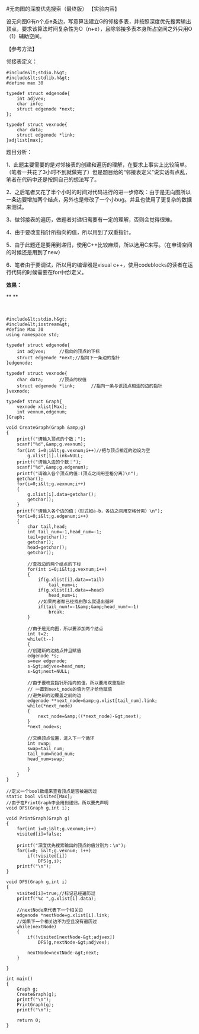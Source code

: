 #无向图的深度优先搜索（最终版）
【实验内容】

设无向图G有n个点e条边，写意算法建立G的邻接多表，并按照深度优先搜索输出顶点，要求该算法时间复杂性为O（n+e），且除邻接多表本身所占空间之外只用O（1）辅助空间。

 

【参考方法】

邻接表定义：



```
#include&lt;stdio.h&gt;
#include&lt;stdlib.h&gt;
#define max 30

typedef struct edgenode{
    int adjvex;   
    char info;
    struct edgenode *next;
};

typedef struct vexnode{
    char data;     
    struct edgenode *link;      
}adjlist[max];

```

 

题目分析： 

1、此题主要需要的是对邻接表的创建和遍历的理解，在要求上事实上比较简单。（笔者一共花了3小时不到就做完了）但是题目给的“邻接表定义”说实话有点乱，笔者在代码中还是按照自己的想法写了。

2、之后笔者又花了半个小时的时间对代码进行的进一步修改：由于是无向图所以一条边要增加两个结点，另外也是修改了一个小bug。并且也使用了更复杂的数据来测试。

3、做邻接表的遍历，做题者对递归需要有一定的理解，否则会觉得很难。

4、由于要改变指针所指向的值，所以用到了双重指针。

5、由于此题还是要用到递归，使用C++比较麻烦，所以选用C来写。（在申请空间的时候还是用到了new）

6、笔者由于要调试，所以用的编译器是visual c++，使用codeblocks的读者在运行代码的时候需要在for中给i定义。

 

 

**效果：**

**<img alt="" src="https://raw.githubusercontent.com/Double2hao/xujiajia_blog/main/img/16209911790090.png "> **

  

```
#include&lt;stdio.h&gt;
#include&lt;iostream&gt;
#define Max 30
using namespace std;

typedef struct edgenode{
    int adjvex;     //指向的顶点的下标
    struct edgenode *next;//指向下一条边的指针
}edgenode;

typedef struct vexnode{
    char data;      //顶点的权值
    struct edgenode *link;      //指向一条与该顶点相连的边的指针
}vexnode;

typedef struct Graph{
    vexnode xlist[Max];
    int vexnum,edgenum;
}Graph;

void CreateGraph(Graph &amp;g)
{
    printf("请输入顶点的个数：");
    scanf("%d",&amp;g.vexnum);
	for(int i=0;i&lt;g.vexnum;i++)//把与顶点相连的边设为空
		g.xlist[i].link=NULL;
    printf("请输入边的个数：");
    scanf("%d",&amp;g.edgenum);
    printf("请输入各个顶点的值:(顶点之间用空格分离)\n");
	getchar();
    for(i=0;i&lt;g.vexnum;i++)
    {
        g.xlist[i].data=getchar();
        getchar();
    }
    printf("请输入各个边的值：（形式如a-b，各边之间用空格分离）\n");
    for(i=0;i&lt;g.edgenum;i++)
    {
        char tail,head;
        int tail_num=-1,head_num=-1;
        tail=getchar();
        getchar();
        head=getchar();
        getchar();

        //查找边的两个结点的下标
        for(int i=0;i&lt;g.vexnum;i++)
        {
            if(g.xlist[i].data==tail)
                tail_num=i;
            if(g.xlist[i].data==head)
                head_num=i;
            //如果两者都已经找到那么就退出循环
            if(tail_num!=-1&amp;&amp;head_num!=-1)
                break;
        }
		
		//由于是无向图，所以要添加两个结点
		int t=2;
		while(t--)
		{
        //创建新的边结点并且赋值
        edgenode *s;
        s=new edgenode;
        s-&gt;adjvex=head_num;
        s-&gt;next=NULL;

		//由于要改变指针所指向的值，所以要用双重指针
		// 一直到next_node的值为空才给他赋值
		//避免新的边覆盖之前的边
		edgenode **next_node=&amp;g.xlist[tail_num].link;
		while(*next_node)
		{
			next_node=&amp;((*next_node)-&gt;next);
		}
		*next_node=s;
		
		//交换顶点位置，进入下一个循环
		int swap;
		swap=tail_num;
		tail_num=head_num;
		head_num=swap;
		
		}
    }
}

//定义一个bool数组来查看顶点是否被遍历过
static bool visited[Max];
//由于在PrintGraph中会用到递归，所以要先声明
void DFS(Graph g,int i);

void PrintGraph(Graph g)
{
    for(int i=0;i&lt;g.vexnum;i++)
    visited[i]=false;

	printf("深度优先搜索输出的顶点的值分别为：\n");
    for(i=0; i&lt;g.vexnum; i++)
        if(!visited[i])
            DFS(g,i);
	printf("\n");
}

void DFS(Graph g,int i)
{
    visited[i]=true;//标记已经遍历过
    printf("%c ",g.xlist[i].data);

	//nextNode来代表下一个相关边
    edgenode *nextNode=g.xlist[i].link;
	//如果下一个相关边不为空且没有遍历过
    while(nextNode)
    {
		if(!visited[nextNode-&gt;adjvex])
			DFS(g,nextNode-&gt;adjvex);

        nextNode=nextNode-&gt;next;
    }
		
}

int main()
{
    Graph g;
    CreateGraph(g);
	printf("\n");
	PrintGraph(g);
	printf("\n");

    return 0;
}

```

  